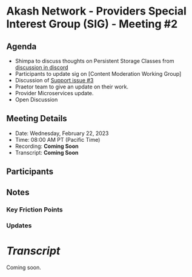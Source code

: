 
# Akash Network - Providers Special Interest Group (SIG) - Meeting #2

## Agenda

- Shimpa to discuss thoughts on Persistent Storage Classes from [discussion in discord](https://discord.com/channels/747885925232672829/1062750618713862275/1074006712115277914)
- Participants to update sig on [Content Moderation Working Group]
- Discussion of [Support issue #3](https://github.com/akash-network/support/issues/3#issuecomment-1432197516)
- Praetor team to give an update on their work.
- Provider Microservices update.
- Open Discussion

## Meeting Details

- Date: Wednesday, February 22, 2023
- Time: 08:00 AM PT (Pacific Time)
- Recording: **Coming Soon**
- Transcript: **Coming Soon**

## Participants


## Notes

### Key Friction Points


### Updates

# ***Transcript***

Coming soon.
